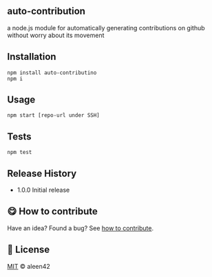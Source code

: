 ## auto-contribution

a node.js module for automatically generating contributions on github without worry about its movement

## Installation

    npm install auto-contributino
    npm i

## Usage

    npm start [repo-url under SSH]

## Tests

    npm test

## Release History

* 1.0.0 Initial release

## :yum: How to contribute

Have an idea? Found a bug? See [how to contribute](https://aleen42.gitbooks.io/personalwiki/content/contribution.html).

## :scroll: License

[MIT](https://aleen42.gitbooks.io/personalwiki/content/MIT.html) © aleen42
